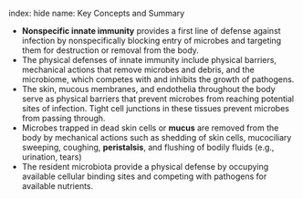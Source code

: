 index: hide
name: Key Concepts and Summary

  *  **Nonspecific innate immunity** provides a first line of defense against infection by nonspecifically blocking entry of microbes and targeting them for destruction or removal from the body.
  * The physical defenses of innate immunity include physical barriers, mechanical actions that remove microbes and debris, and the microbiome, which competes with and inhibits the growth of pathogens.
  * The skin, mucous membranes, and endothelia throughout the body serve as physical barriers that prevent microbes from reaching potential sites of infection. Tight cell junctions in these tissues prevent microbes from passing through.
  * Microbes trapped in dead skin cells or  **mucus** are removed from the body by mechanical actions such as shedding of skin cells, mucociliary sweeping, coughing,  **peristalsis**, and flushing of bodily fluids (e.g., urination, tears)
  * The resident microbiota provide a physical defense by occupying available cellular binding sites and competing with pathogens for available nutrients.
